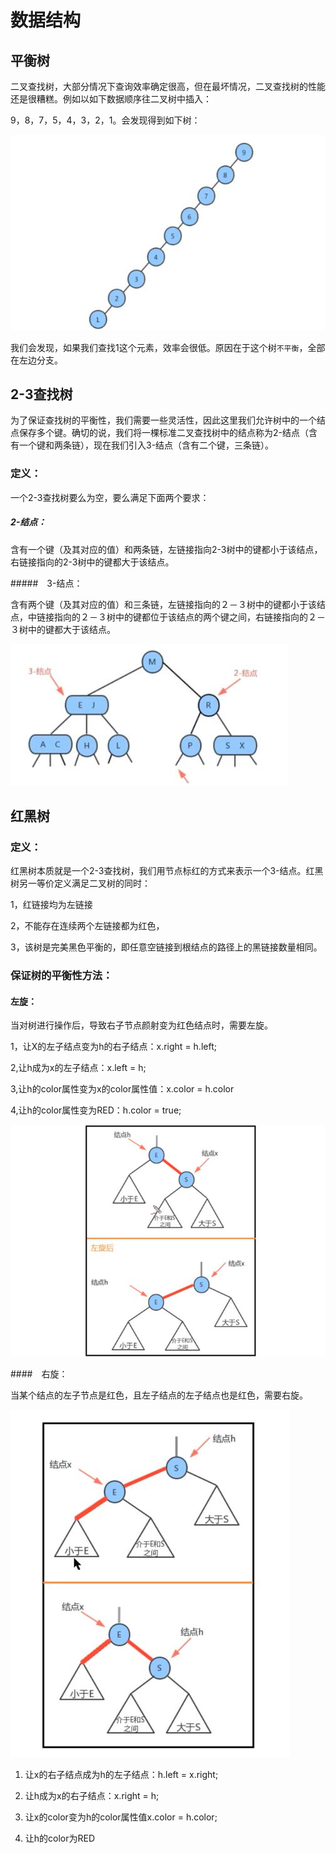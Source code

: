 # 数据结构

## 平衡树

二叉查找树，大部分情况下查询效率确定很高，但在最坏情况，二叉查找树的性能还是很糟糕。例如以如下数据顺序往二叉树中插入：

9，8，7，5，4，3，2，1。会发现得到如下树：

![插入排序](../imgs/11.jpg)

我们会发现，如果我们查找1这个元素，效率会很低。原因在于这个树`不平衡`，全部在左边分支。

## 2-3查找树

为了保证查找树的平衡性，我们需要一些灵活性，因此这里我们允许树中的一个结点保存多个键。确切的说，我们将一棵标准二叉查找树中的结点称为2-结点（含有一个键和两条链），现在我们引入3-结点（含有二个键，三条链）。

### 定义：

一个2-3查找树要么为空，要么满足下面两个要求：

##### 2-结点：

含有一个键（及其对应的值）和两条链，左链接指向2-3树中的键都小于该结点，右链接指向的2-3树中的键都大于该结点。

#####　3-结点：

含有两个键（及其对应的值）和三条链，左链接指向的２－３树中的键都小于该结点，中链接指向的２－３树中的键都位于该结点的两个键之间，右链接指向的２－３树中的键都大于该结点。

![插入排序](../imgs/12.jpg)

## 红黑树

### 定义：

红黑树本质就是一个2-3查找树，我们用节点标红的方式来表示一个3-结点。红黑树另一等价定义满足二叉树的同时：

1，红链接均为左链接

2，不能存在连续两个左链接都为红色，

3，该树是完美黑色平衡的，即任意空链接到根结点的路径上的黑链接数量相同。

### 保证树的平衡性方法：

#### 左旋：

当对树进行操作后，导致右子节点颜射变为红色结点时，需要左旋。

1，让X的左子结点变为h的右子结点：x.right = h.left;

2,让h成为x的左子结点：x.left = h;

3,让h的color属性变为x的color属性值：x.color = h.color

4,让h的color属性变为RED：h.color = true;

![插入排序](../imgs/13.jpg)

####　右旋：

当某个结点的左子节点是红色，且左子结点的左子结点也是红色，需要右旋。

![插入排序](../imgs/14.jpg)

1. 让x的右子结点成为h的左子结点：h.left = x.right;

2. 让h成为x的右子结点：x.right = h;

3. 让x的color变为h的color属性值x.color = h.color;

4. 让h的color为RED